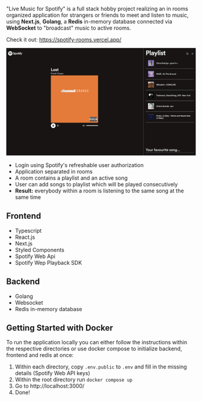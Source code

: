 "Live Music for Spotify" is a full stack hobby project realizing an in rooms organized application for strangers or friends to meet and listen to music, using **Next.js**, **Golang**, a **Redis** in-memory database connected via **WebSocket** to "broadcast" music to active rooms. 

Check it out: https://spotify-rooms.vercel.app/


![Preview](frontend/public/preview-room.png)

- Login using Spotify's refreshable user authorization
- Application separated in rooms
- A room contains a playlist and an active song
- User can add songs to playlist which will be played consecutively
- **Result:** everybody within a room is listening to the same song at the same time

## Frontend
- Typescript
- React.js
- Next.js
- Styled Components
- Spotify Web Api
- Spotify Wep Playback SDK

## Backend
- Golang
- Websocket
- Redis in-memory database

## Getting Started with Docker
To run the application locally you can either follow the instructions within the respective directories or use docker compose to initialize backend, frontend and redis at once:

1. Within each directory, copy `.env.public` to `.env` and fill in the missing details (Spotify Web API keys)
2. Within the root directory run `docker compose up`
3. Go to http://localhost:3000/
4. Done!
